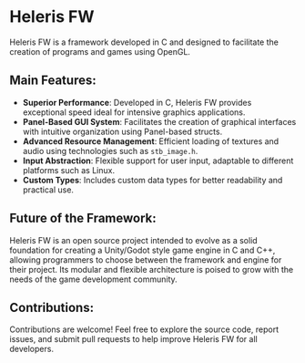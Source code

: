 # Heleris FW

Heleris FW is a framework developed in C and designed to facilitate the creation of programs and games using OpenGL.

## Main Features:
- **Superior Performance**: Developed in C, Heleris FW provides exceptional speed ideal for intensive graphics applications.
- **Panel-Based GUI System**: Facilitates the creation of graphical interfaces with intuitive organization using Panel-based structs.
- **Advanced Resource Management**: Efficient loading of textures and audio using technologies such as `stb_image.h`.
- **Input Abstraction**: Flexible support for user input, adaptable to different platforms such as Linux.
- **Custom Types**: Includes custom data types for better readability and practical use.

## Future of the Framework:
Heleris FW is an open source project intended to evolve as a solid foundation for creating a Unity/Godot style game engine in C and C++, allowing programmers to choose between the framework and engine for their project. Its modular and flexible architecture is poised to grow with the needs of the game development community.

## Contributions:
Contributions are welcome! Feel free to explore the source code, report issues, and submit pull requests to help improve Heleris FW for all developers.